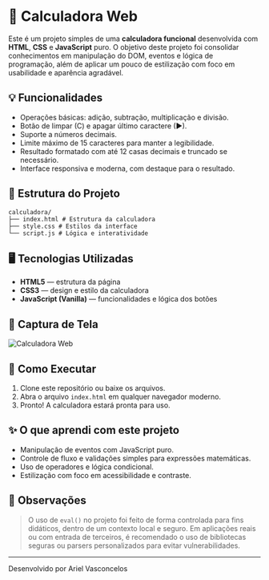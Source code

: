# 🧮 Calculadora Web

Este é um projeto simples de uma **calculadora funcional** desenvolvida com **HTML**, **CSS** e **JavaScript** puro. O objetivo deste projeto foi consolidar conhecimentos em manipulação do DOM, eventos e lógica de programação, além de aplicar um pouco de estilização com foco em usabilidade e aparência agradável.

## 💡 Funcionalidades

- Operações básicas: adição, subtração, multiplicação e divisão.
- Botão de limpar (C) e apagar último caractere (►).
- Suporte a números decimais.
- Limite máximo de 15 caracteres para manter a legibilidade.
- Resultado formatado com até 12 casas decimais e truncado se necessário.
- Interface responsiva e moderna, com destaque para o resultado.

## 📁 Estrutura do Projeto
```plaintext
calculadora/
├── index.html # Estrutura da calculadora
├── style.css # Estilos da interface
└── script.js # Lógica e interatividade
```

## 🖥️ Tecnologias Utilizadas

- **HTML5** — estrutura da página
- **CSS3** — design e estilo da calculadora
- **JavaScript (Vanilla)** — funcionalidades e lógica dos botões

## 📸 Captura de Tela

![Calculadora Web](https://via.placeholder.com/600x300.png?text=Preview+da+Calculadora)  


## 🚀 Como Executar

1. Clone este repositório ou baixe os arquivos.
2. Abra o arquivo `index.html` em qualquer navegador moderno.
3. Pronto! A calculadora estará pronta para uso.

## ✨ O que aprendi com este projeto

- Manipulação de eventos com JavaScript puro.
- Controle de fluxo e validações simples para expressões matemáticas.
- Uso de operadores e lógica condicional.
- Estilização com foco em acessibilidade e contraste.

## 📌 Observações

> O uso de `eval()` no projeto foi feito de forma controlada para fins didáticos, dentro de um contexto local e seguro. Em aplicações reais ou com entrada de terceiros, é recomendado o uso de bibliotecas seguras ou parsers personalizados para evitar vulnerabilidades.

---

Desenvolvido por Ariel Vasconcelos
